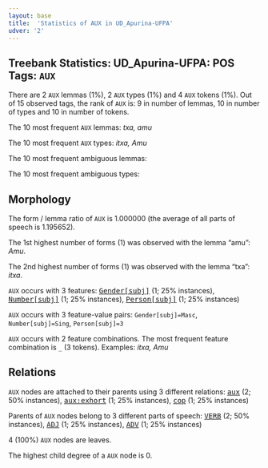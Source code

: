 ```yaml
---
layout: base
title:  'Statistics of AUX in UD_Apurina-UFPA'
udver: '2'
---
```


## Treebank Statistics: UD_Apurina-UFPA: POS Tags: `AUX`

There are 2 `AUX` lemmas (1%), 2 `AUX` types (1%) and 4 `AUX` tokens (1%).
Out of 15 observed tags, the rank of `AUX` is: 9 in number of lemmas, 10 in number of types and 10 in number of tokens.

The 10 most frequent `AUX` lemmas: <em>txa, amu</em>

The 10 most frequent `AUX` types:  <em>itxa, Amu</em>

The 10 most frequent ambiguous lemmas: 

The 10 most frequent ambiguous types:  



## Morphology

The form / lemma ratio of `AUX` is 1.000000 (the average of all parts of speech is 1.195652).

The 1st highest number of forms (1) was observed with the lemma “amu”: <em>Amu</em>.

The 2nd highest number of forms (1) was observed with the lemma “txa”: <em>itxa</em>.

`AUX` occurs with 3 features: <tt><a href="apu_ufpa-feat-Gender-subj.html">Gender[subj]</a></tt> (1; 25% instances), <tt><a href="apu_ufpa-feat-Number-subj.html">Number[subj]</a></tt> (1; 25% instances), <tt><a href="apu_ufpa-feat-Person-subj.html">Person[subj]</a></tt> (1; 25% instances)

`AUX` occurs with 3 feature-value pairs: `Gender[subj]=Masc`, `Number[subj]=Sing`, `Person[subj]=3`

`AUX` occurs with 2 feature combinations.
The most frequent feature combination is `_` (3 tokens).
Examples: <em>itxa, Amu</em>


## Relations

`AUX` nodes are attached to their parents using 3 different relations: <tt><a href="apu_ufpa-dep-aux.html">aux</a></tt> (2; 50% instances), <tt><a href="apu_ufpa-dep-aux-exhort.html">aux:exhort</a></tt> (1; 25% instances), <tt><a href="apu_ufpa-dep-cop.html">cop</a></tt> (1; 25% instances)

Parents of `AUX` nodes belong to 3 different parts of speech: <tt><a href="apu_ufpa-pos-VERB.html">VERB</a></tt> (2; 50% instances), <tt><a href="apu_ufpa-pos-ADJ.html">ADJ</a></tt> (1; 25% instances), <tt><a href="apu_ufpa-pos-ADV.html">ADV</a></tt> (1; 25% instances)

4 (100%) `AUX` nodes are leaves.

The highest child degree of a `AUX` node is 0.

